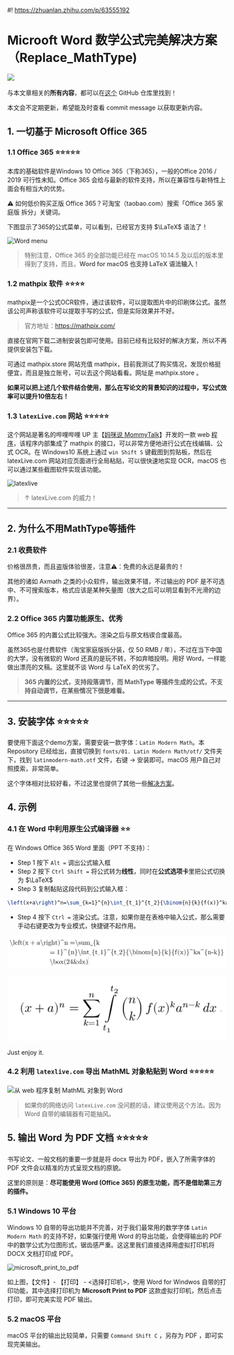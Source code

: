 #! https://zhuanlan.zhihu.com/p/63555192

# Microoft Word 数学公式完美解决方案 （Replace_MathType)

![](https://img.shields.io/github/issues/littleNewton/Replace_MathType)

与本文章相关的**所有内容**，都可以在[这个](https://github.com/LittleNewton/Replace_MathType) GitHub 仓库里找到！

本文会不定期更新，希望能及时查看 commit message 以获取更新内容。

## 1. 一切基于 Microsoft Office 365

### 1.1 Office 365 ⭐⭐⭐⭐⭐

本库的基础软件是Windows 10 Office 365（下称365），一般的Office 2016 / 2019 可行性未知。Office 365 会给与最新的软件支持，所以在兼容性与新特性上面会有相当大的优势。

⚠️ 如何低价购买正版 Office 365？可淘宝（taobao.com）搜索「Office 365 家庭版 拆分」关键词。

下图显示了365的公式菜单，可以看到，已经官方支持 $\LaTeX$ 语法了！

![Word menu](img/you_latex.gif)

> 特别注意，Office 365 的全部功能已经在 macOS 10.14.5 及以后的版本里得到了支持，而且，**Word for macOS 也支持 LaTeX 语法输入！**

### 1.2 mathpix 软件 ⭐⭐⭐⭐

mathpix是一个公式OCR软件，通过该软件，可以提取图片中的印刷体公式。虽然该公司声称该软件可以提取手写的公式，但是实际效果并不好。

> 官方地址：https://mathpix.com/

直接在官网下载二进制安装包即可使用。目前已经有比较好的解决方案，所以不再提供安装包下载。

可通过 mathpix.store 网站充值 mathpix，目前我测试了购买情况，发现价格挺便宜，而且是独立账号，可以去这个网站看看。网址是 mathpix.store 。

**如果可以把上述几个软件结合使用，那么在写论文的背景知识的过程中，写公式效率可以提升10倍左右！**

### 1.3 `latexLive.com` 网站 ⭐⭐⭐⭐⭐

这个网站是著名的哔哩哔哩 UP 主【[妈咪说 MommyTalk](https://www.ixigua.com/home/62786280361/)】开发的一款 web [程序](https://latexlive.com)，该程序内部集成了 mathpix 的接口，可以非常方便地进行公式在线编辑、公式 OCR。在 Windows10 系统上通过 `win Shift S` 键截图到剪贴板，然后在 latexLive.com 网站对应页面进行全局粘贴，可以很快速地实现 OCR，macOS 也可以通过某些截图软件实现该功能。

![latexlive](img/latexlive.com公式识别.gif)
> ↑ latexLive.com 的威力！

---

## 2. 为什么不用MathType等插件

### 2.1 收费软件

价格很昂贵，而且盗版体验很差，注意⚠️：免费的永远是最贵的！

其他的诸如 Axmath 之类的小众软件，输出效果不错，不过输出的 PDF 是不可选中、不可搜索版本，格式应该是某种矢量图（放大之后可以明显看到不光滑的边界）。

### 2.2 Office 365 内置功能原生、优秀

Office 365 的内置公式比较强大。渲染之后与原文档锲合度最高。

虽然365也是付费软件（淘宝家庭版拆分装，仅 50 RMB / 年），不过在当下中国的大学，没有微软的 Word 还真的是玩不转，不如弃暗投明。用好 Word，一样能做出漂亮的文稿。这里就不谈 Word 与 LaTeX 的优劣了。

> **365 内置的公式，支持段落调节，而 MathType 等插件生成的公式，不支持自动调节，在某些情况下很是难看。**

---

## 3. 安装字体 ⭐⭐⭐⭐⭐

要使用下面这个demo方案，需要安装一款字体：`Latin Modern Math`。本 Repository 已经给出，直接切换到 `fonts/01. Latin Modern Math/otf/` 文件夹下，找到 `latinmodern-math.otf` 文件，右键 -> 安装即可。macOS 用户自己对照摸索，非常简单。

这个字体相对比较好看，不过这里也提供了其他一些[解决方案](fonts/README.md)。

## 4. 示例

### 4.1 在 Word 中利用原生公式编译器 ⭐⭐

在 Windows Office 365 Word 里面（PPT 不支持）：

- Step 1 按下 `Alt =`   调出公式输入框
- Step 2 按下 `Ctrl Shift =`  将公式转为**线性**，同时在**公式选项卡**里把公式切换为 $\LaTeX$
- Step 3 复制黏贴这段代码到公式输入框：

``` latex
\left(x+a\right)^n=\sum_{k=1}^{n}\int_{t_1}^{t_2}{\binom{n}{k}{f(x)}^ka^{n-k}}\box(24&dx)
```

- Step 4 按下 `Ctrl =` 渲染公式。注意，如果你是在表格中输入公式，那么需要手动右键更改为专业模式，快捷键不起作用。

![sample code](https://raw.githubusercontent.com/LittleNewton/LittleNewton_Figures_References/master/Replace_MathType/sample%20code.png)

![fomula](https://raw.githubusercontent.com/LittleNewton/LittleNewton_Figures_References/master/Replace_MathType/fomula.png)

Just enjoy it.

### 4.2 利用 `latexlive.com` 导出 MathML 对象粘贴到 Word ⭐⭐⭐⭐⭐

![从 web 程序复制 MathML 对象到 Word](img/复制%20MathML%20对象.gif)

> 如果你的网络访问 `latexLive.com` 没问题的话，建议使用这个方法。因为 Word 自带的编辑器有可能抽风。

## 5. 输出 Word 为 PDF 文档 ⭐⭐⭐⭐⭐

书写论文、一般文档的重要一步就是将 docx 导出为 PDF，嵌入了所需字体的 PDF 文件会以精准的方式呈现文档的原貌。

这里的原则是：**尽可能使用 Word (Office 365) 的原生功能，而不是借助第三方的插件。**

### 5.1 Windows 10 平台

Windows 10 自带的导出功能并不完善，对于我们最常用的数学字体 `Latin Modern Math` 的支持不好，如果强行使用 Word 的导出功能，会使得输出的 PDF 中的数学公式为位图形式，锯齿感严重。这这里我们直接选择用虚拟打印机将 DOCX 文档打印成 PDF。

![microsoft_print_to_pdf](img/microsoft_print_to_pdf.png)

如上图，【文件】- 【打印】 - <选择打印机>，使用 Word for Windwos 自带的打印功能，其中选择打印机为 **Microsoft Print to PDF** 这款虚拟打印机，然后点击打印，即可完美实现 PDF 输出。

### 5.2 macOS 平台

macOS 平台的输出比较简单，只需要 `Command Shift C` ，另存为 PDF ，即可实现完美输出。
